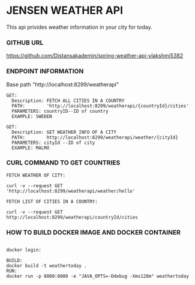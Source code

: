 # JENSEN WEATHER API

This api privides weather information in your city for today.
###  GITHUB URL
https://github.com/Distansakademin/spring-weather-api-ylakshmi5382

### ENDPOINT INFORMATION

Base path "http://localhost:8299/weatherapi"

```
GET: 
  Description: FETCH ALL CITIES IN A COUNTRY
  PATH:        'http://localhost:8299/weatherapi/{countryId}/cities'
  PARAMETERS: countryID--ID of country
  EXAMPLE: SWEDEN

GET:
  Description: GET WEATHER INFO OF A CITY
  PATH:        http://localhost:8299/weatherapi/weather/{cityId}
  PARAMETERS: cityId --ID of city
  EXAMPLE: MALMO
```

### CURL COMMAND TO GET COUNTRIES
```
FETCH WEATHER OF CITY:

curl -v --request GET  'http://localhost:8299/weatherapi/weather/hello'

FETCH LIST OF CITIES IN A COUNTRY: 

curl -v --request GET  http://localhost:8299/weatherapi/countryId/cities

```
### HOW TO BUILD DOCKER IMAGE AND DOCKER CONTAINER
```

docker login: 

BUILD: 
docker build -t weathertoday .
RUN:
docker run -p 8080:8080 -e "JAVA_OPTS=-Ddebug -Xmx128m" weathertoday
```
